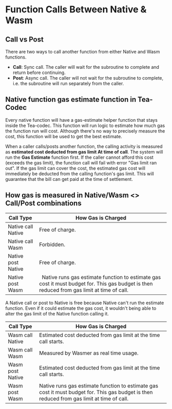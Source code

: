 # Function Calls Between Native & Wasm

## Call vs Post

There are two ways to call another function from either Native and Wasm functions.

* **Call**: Sync call. The caller will wait for the subroutine to complete and return before continuing.
* **Post**: Async call. The caller will not wait for the subroutine to complete, i.e. the subroutine will run separately from the caller.

## Native function gas estimate function in Tea-Codec

Every native function will have a gas-estimate helper function that stays inside the Tea-codec. This function will run logic to estimate how much gas the function run will cost. Although there's no way to precisely measure the cost, this function will be used to get the best estimate. 

When a caller calls/posts another function, the calling activity is measured as **estimated cost deducted from gas limit At time of call**. The system will run the **Gas Estimate** function first. If the caller cannot afford this cost (exceeds the gas limit), the function call will fail with error "Gas limit ran out". If the gas limit can cover the cost, the estimated gas cost will immediately be deducted from the calling function's gas limit. This will guarantee that the bill can get paid at the time of settlement.

## How gas is measured in Native/Wasm \<\> Call/Post combinations

|Call Type |How Gas is Charged |
|-----------|--------------------|
|Native call Native |Free of charge. |
|Native call Wasm |Forbidden. |
|Native post Native |Free of charge. |
|Native post Wasm |  Native runs gas estimate function to estimate gas cost it must budget for. This gas budget is then reduced from gas limit at time of call.|

A Native call or post to Native is free because Native can't run the estimate function. Even if it could estimate the gas cost, it wouldn't being able to alter the gas limit of the Native function calling it.

|Call Type |How Gas is Charged |
|-----------|--------------------|
|Wasm call Native |Estimated cost deducted from gas limit at the time call starts. |
|Wasm call Wasm |Measured by Wasmer as real time usage. |
|Wasm post Native |Estimated cost deducted from gas limit at the time call starts. |
|Wasm post Wasm|Native runs gas estimate function to estimate gas cost it must budget for. This gas budget is then reduced from gas limit at time of call. |

